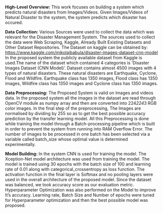 **High-Level Overview:** This work focuses on building a system which predicts natural disasters from Images/Videos. 
Given Images/Videos of Natural Disaster to the system, the system predicts which disaster has occured.

**Data Collection:** Various Sources were used to collect the data which was relevant for the Disaster Management System.
The sources used to collect the data were Web Scraping, Kaggle, Already Built Existing Datasets and Other Dataset Repositories.
The Dataset on kaggle can be obtained by: https://www.kaggle.com/mikolajbabula/disaster-images-dataset-cnn-model
In the proposed system the publicly available dataset from Kaggle is used.The name of the dataset which contained 4 categories 
is ‘Disaster Images Dataset (CNN Model)’. Dataset contains almost 4500 images with 4 types of natural disasters. These natural
disasters are Earthquake, Cyclone, Flood and Wildfire. Earthquake class has 1350 images, Flood class has 1350 images, Wildfire 
class has 1350 images and Cyclone class has 1350 images. 

**Data Preprocessing:** The Proposed System is valid on Images and videos data. In the proposed system all the images in the
dataset are read through OpenCV module as numpy array and then are converted into 224*224*3 RGB color images. In the final 
step of the preprocessing, The Images are normalised by dividing by 255 so as to get the best possible accuracy prediction by
the transfer learning model. All this Preprocessing is done while training the model through a Batch-processing pipeline which
is built in order to prevent the system from running into RAM Overflow Error. The number of images to be processed in one batch
has been selected via a variable called batch_size whose optimal value is determined experimentally.  
 
**Model Building:** In the system CNN is used for training the model. The Xception-Net model architecture was used from training
the model. The model is trained using 30 epochs with the batch size of 100 and learning rate of 0.01 along with categorical_crossentropy
as loss function. The activation function in the final layer is Softmax and no pooling layers were used in the overall architecture
of the proposed model. Since the dataset was balanced, we took accuracy score as our evaluation metric. Hyperparameter Optimization
was also performed on the Model to improve It’s accuracy. Learning rate, Batch Size and Number of epochs were tuned for Hyperparameter
optimization and then the best possible model was proposed. 
